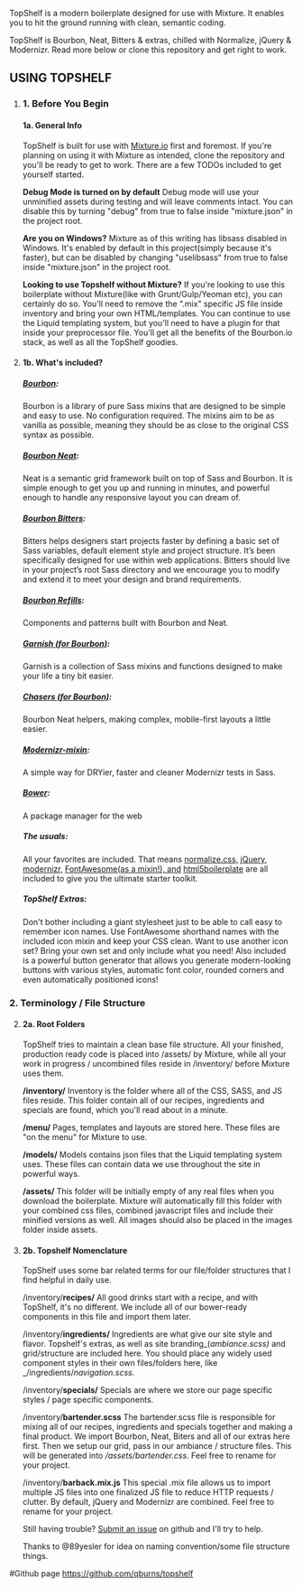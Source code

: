 TopShelf is a modern boilerplate designed for use with Mixture. It enables you to hit the ground running with clean, semantic coding.

TopShelf is Bourbon, Neat, Bitters & extras, chilled with Normalize, jQuery & Modernizr. Read more below or clone this repository and get right to work.

## USING TOPSHELF

1.  ### 1\. Before You Begin

    #### 1a. General Info

    TopShelf is built for use with [Mixture.io](http://mixture.io) first and foremost. If you're planning on using it with Mixture as intended, clone the repository and you'll be ready to get to work. There are a few TODOs included to get yourself started.

    **Debug Mode is turned on by default**
    Debug mode will use your unminified assets during testing and will leave comments intact. You can disable this by turning "debug" from true to false inside "mixture.json" in the project root.

    **Are you on Windows?**
    Mixture as of this writing has libsass disabled in Windows. It's enabled by default in this project(simply because it's faster), but can be disabled by changing "uselibsass" from true to false inside "mixture.json" in the project root.

    **Looking to use Topshelf without Mixture?**
    If you're looking to use this boilerplate without Mixture(like with Grunt/Gulp/Yeoman etc), you can certainly do so. You'll need to remove the ".mix" specific JS file inside inventory and bring your own HTML/templates. You can continue to use the Liquid templating system, but you'll need to have a plugin for that inside your preprocessor file. You'll get all the benefits of the Bourbon.io stack, as well as all the TopShelf goodies.

2.  #### 1b. What's included?

    ##### [Bourbon](http://bourbon.io):

    Bourbon is a library of pure Sass mixins that are designed to be simple and easy to use. No configuration required. The mixins aim to be as vanilla as possible, meaning they should be as close to the original CSS syntax as possible.

    ##### [Bourbon Neat](http://neat.bourbon.io):

    Neat is a semantic grid framework built on top of Sass and Bourbon. It is simple enough to get you up and running in minutes, and powerful enough to handle any responsive layout you can dream of.

    ##### [Bourbon Bitters](http://bitters.bourbon.io):

    Bitters helps designers start projects faster by defining a basic set of Sass variables, default element style and project structure. It’s been specifically designed for use within web applications. Bitters should live in your project’s root Sass directory and we encourage you to modify and extend it to meet your design and brand requirements.

    ##### [Bourbon Refills](http://refills.bourbon.io):

    Components and patterns built with Bourbon and Neat.

    ##### [Garnish (for Bourbon)](https://github.com/paulozoom/garnish):

    Garnish is a collection of Sass mixins and functions designed to make your life a tiny bit easier.

    ##### [Chasers (for Bourbon)](https://github.com/kennethormandy/chasers):

    Bourbon Neat helpers, making complex, mobile-first layouts a little easier.

    ##### [Modernizr-mixin](https://github.com/danielguillan/modernizr-mixin):

    A simple way for DRYier, faster and cleaner Modernizr tests in Sass.

    ##### [Bower](http://bower.io):

    A package manager for the web

    ##### The usuals:

    All your favorites are included. That means [normalize.css,](http://necolas.github.io/normalize.css/) [jQuery,](http://jquery.com) [modernizr,](http://modernizr.com/) [FontAwesome(as a mixin!), and](http://fortawesome.github.io/Font-Awesome/) [html5boilerplate](https://html5boilerplate.com/) are all included to give you the ultimate starter toolkit.

    ##### TopShelf Extras:

    Don't bother including a giant stylesheet just to be able to call easy to remember icon names. Use FontAwesome shorthand names with the included icon mixin and keep your CSS clean. Want to use another icon set? Bring your own set and only include what you need! Also included is a powerful button generator that allows you generate modern-looking buttons with various styles, automatic font color, rounded corners and even automatically positioned icons!

### 2\. Terminology / File Structure

2.  #### 2a. Root Folders

    TopShelf tries to maintain a clean base file structure. All your finished, production ready code is placed into /assets/ by Mixture, while all your work in progress / uncombined files reside in /inventory/ before Mixture uses them.

    **/inventory/**
    Inventory is the folder where all of the CSS, SASS, and JS files reside. This folder contain all of our recipes, ingredients and specials are found, which you'll read about in a minute.

    **/menu/**
    Pages, templates and layouts are stored here. These files are "on the menu" for Mixture to use.

    **/models/**
    Models contains json files that the Liquid templating system uses. These files can contain data we use throughout the site in powerful ways.

    **/assets/**
    This folder will be initially empty of any real files when you download the boilerplate. Mixture will automatically fill this folder with your combined css files, combined javascript files and include their minified versions as well. All images should also be placed in the images folder inside assets.

3.  #### 2b. Topshelf Nomenclature

    TopShelf uses some bar related terms for our file/folder structures that I find helpful in daily use.

    /inventory/**recipes/**
    All good drinks start with a recipe, and with TopShelf, it's no different. We include all of our bower-ready components in this file and import them later.

    /inventory/**ingredients/**
    Ingredients are what give our site style and flavor. Topshelf's extras, as well as site branding_(_ambiance.scss)_ and grid/structure are included here. You should place any widely used component styles in their own files/folders here, like _/ingredients/_navigation.scss._

    /inventory/**specials/**
    Specials are where we store our page specific styles / page specific components.

    /inventory/**bartender.scss**
    The bartender.scss file is responsible for mixing all of our recipes, ingredients and specials together and making a final product. We import Bourbon, Neat, Biters and all of our extras here first. Then we setup our grid, pass in our ambiance / structure files. This will be generated into _/assets/bartender.css_. Feel free to rename for your project.

    /inventory/**barback.mix.js**
    This special .mix file allows us to import multiple JS files into one finalized JS file to reduce HTTP requests / clutter. By default, jQuery and Modernizr are combined. Feel free to rename for your project.

    Still having trouble? [Submit an issue](https://github.com/qburns/topshelf/issues) on github and I'll try to help.

    Thanks to @89yesler for idea on naming convention/some file structure things.


#Github page
https://github.com/qburns/topshelf


